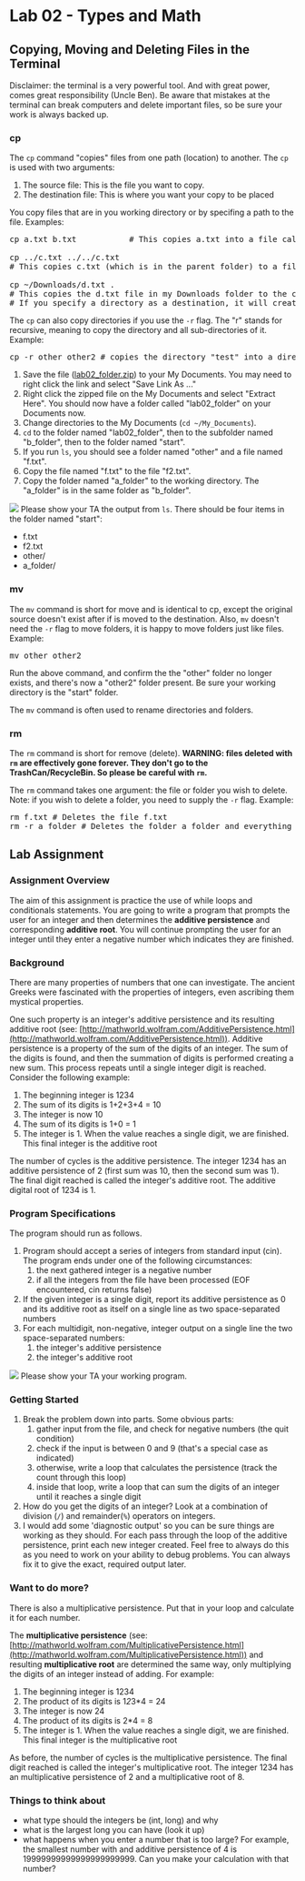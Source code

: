 # Lab 02 - Types and Math

## Copying, Moving and Deleting Files in the Terminal

Disclaimer: the terminal is a very powerful tool. And with great power, comes great responsibility (Uncle Ben). Be aware that mistakes at the terminal can break computers and delete important files, so be sure your work is always backed up.

### cp

The `cp` command "copies" files from one path (location) to another. The `cp` is used with two arguments:

1.  The source file: This is the file you want to copy.
2.  The destination file: This is where you want your copy to be placed

You copy files that are in you working directory or by specifing a path to the file. Examples:

<pre>cp a.txt b.txt           # This copies a.txt into a file called b.txt

cp ../c.txt ../../c.txt
# This copies c.txt (which is in the parent folder) to a file called c.txt (which is in the grandparent folder)

cp ~/Downloads/d.txt .
# This copies the d.txt file in my Downloads folder to the current directory
# If you specify a directory as a destination, it will create a file with the same name there.
</pre>

The `cp` can also copy directories if you use the `-r` flag. The "r" stands for recursive, meaning to copy the directory and all sub-directories of it. Example:

<pre>cp -r other other2 # copies the directory "test" into a directory called "test2"</pre>

1.  Save the file ([lab02_folder.zip](lab02/lab02_folder.zip)) to your My Documents. You may need to right click the link and select "Save Link As ..."
2.  Right click the zipped file on the My Documents and select "Extract Here". You should now have a folder called "lab02_folder" on your Documents now.
3.  Change directories to the My Documents (`cd ~/My_Documents`).
4.  `cd` to the folder named "lab02_folder", then to the subfolder named "b_folder", then to the folder named "start".
5.  If you run `ls`, you should see a folder named "other" and a file named "f.txt".
6.  Copy the file named "f.txt" to the file "f2.txt".
7.  Copy the folder named "a_folder" to the working directory. The "a_folder" is in the same folder as "b_folder".

![](Red_star.svg) Please show your TA the output from `ls`. There should be four items in the folder named "start":

*   f.txt
*   f2.txt
*   other/
*   a_folder/

### mv

The `mv` command is short for move and is identical to cp, except the original source doesn't exist after if is moved to the destination. Also, `mv` doesn't need the `-r` flag to move folders, it is happy to move folders just like files. Example:

<pre>mv other other2</pre>

Run the above command, and confirm the the "other" folder no longer exists, and there's now a "other2" folder present. Be sure your working directory is the "start" folder.

The `mv` command is often used to rename directories and folders.

### rm

The `rm` command is short for remove (delete). **WARNING: files deleted with `rm` are effectively gone forever. They don't go to the TrashCan/RecycleBin. So please be careful with `rm`.**

The `rm` command takes one argument: the file or folder you wish to delete. Note: if you wish to delete a folder, you need to supply the `-r` flag. Example:

<pre>rm f.txt # Deletes the file f.txt
rm -r a_folder # Deletes the folder a_folder and everything within it.</pre>

## Lab Assignment

### Assignment Overview

The aim of this assignment is practice the use of while loops and conditionals statements. You are going to write a program that prompts the user for an integer and then determines the **additive persistence** and corresponding **additive root**. You will continue prompting the user for an integer until they enter a negative number which indicates they are finished.

### Background

There are many properties of numbers that one can investigate. The ancient Greeks were fascinated with the properties of integers, even ascribing them mystical properties.

One such property is an integer's additive persistence and its resulting additive root (see: [http://mathworld.wolfram.com/AdditivePersistence.html](http://mathworld.wolfram.com/AdditivePersistence.html)). Additive persistence is a property of the sum of the digits of an integer. The sum of the digits is found, and then the summation of digits is performed creating a new sum. This process repeats until a single integer digit is reached. Consider the following example:

1.  The beginning integer is 1234
2.  The sum of its digits is 1+2+3+4 = 10
3.  The integer is now 10
4.  The sum of its digits is 1+0 = 1
5.  The integer is 1\. When the value reaches a single digit, we are finished. This final integer is the additive root

The number of cycles is the additive persistence. The integer 1234 has an additive persistence of 2 (first sum was 10, then the second sum was 1). The final digit reached is called the integer's additive root. The additive digital root of 1234 is 1.

### Program Specifications

The program should run as follows.

1.  Program should accept a series of integers from standard input (cin). The program ends under one of the following circumstances:
    1.  the next gathered integer is a negative number
    2.  if all the integers from the file have been processed (EOF encountered, cin returns false)
2.  If the given integer is a single digit, report its additive persistence as 0 and its additive root as itself on a single line as two space-separated numbers
3.  For each multidigit, non-negative, integer output on a single line the two space-separated numbers:
    1.  the integer's additive persistence
    2.  the integer's additive root

![](Red_star.svg) Please show your TA your working program.

### Getting Started

1.  Break the problem down into parts. Some obvious parts:
    1.  gather input from the file, and check for negative numbers (the quit condition)
    2.  check if the input is between 0 and 9 (that's a special case as indicated)
    3.  otherwise, write a loop that calculates the persistence (track the count through this loop)
    4.  inside that loop, write a loop that can sum the digits of an integer until it reaches a single digit
2.  How do you get the digits of an integer? Look at a combination of division (`/`) and remainder(`%`) operators on integers.
3.  I would add some 'diagnostic output' so you can be sure things are working as they should. For each pass through the loop of the additive persistence, print each new integer created. Feel free to always do this as you need to work on your ability to debug problems. You can always fix it to give the exact, required output later.

### Want to do more?

There is also a multiplicative persistence. Put that in your loop and calculate it for each number.

The **multiplicative persistence** (see: [http://mathworld.wolfram.com/MultiplicativePersistence.html](http://mathworld.wolfram.com/MultiplicativePersistence.html)) and resulting **multiplicative root** are determined the same way, only multiplying the digits of an integer instead of adding. For example:

1.  The beginning integer is 1234
2.  The product of its digits is 1*2*3*4 = 24
3.  The integer is now 24
4.  The product of its digits is 2*4 = 8
5.  The integer is 1\. When the value reaches a single digit, we are finished. This final integer is the multiplicative root

As before, the number of cycles is the multiplicative persistence. The final digit reached is called the integer's multiplicative root. The integer 1234 has an multiplicative persistence of 2 and a multiplicative root of 8.

### Things to think about

*   what type should the integers be (int, long) and why
*   what is the largest long you can have (look it up)
*   what happens when you enter a number that is too large? For example, the smallest number with and additive persistence of 4 is 19999999999999999999999\. Can you make your calculation with that number?